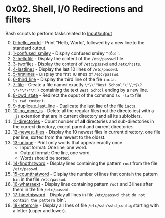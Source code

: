 # 0x02. Shell, I/O Redirections and filters

Bash scripts to perform tasks related to
[Input/output](https://en.wikipedia.org/wiki/Input/output)

0. [0-hello_world](./0-hello_world) - Print “Hello, World”, followed by a new
   line to the standard output.
1. [1-confused_smiley](./1-confused_smiley) - Display confused smiley `"(Ôo)'`.
2. [2-hellofile](./2-hellofile) - Display the content of the `/etc/passwd` file.
3. [3-twofiles](./3-twofiles) - Display the content of `/etc/passwd` and
   `/etc/hosts`.
4. [4-lastlines](./4-lastlines) - Display the last 10 lines of `/etc/passwd`.
5. [5-firstlines](./5-firstlines) - Display the first 10 lines of `/etc/passwd`.
6. [6-third_line](./6-third_line) - Display the third line of the file `iacta`.
7. [7-file](./7-file) - Create a file named exactly
   `\*\\'"Best School"\'\\*$\?\*\*\*\*\*:)` containing the text `Best School`
   ending by a new line.
8. [8-cwd_state](./8-cwd_state) - Redirect the ouput of the command `ls -la` to
   file `ls_cwd_content`.
9. [9-duplicate_last_line](./9-duplicate_last_line) - Duplicate the last line
   of the file `iacta`.
10. [10-no_more_js](./10-no_more_js) - Delete all the regular files
    (not the directories) with a `.js` extension that are in current directory
    and all its subfolders.
11. [11-directories](./11-directories) - Count number of **all** directories and
    sub-directories in the current directory, except parent and current
    directories.
12. [12-newest_files](./12-newest_files) - Display the 10 newest files in
    current directory, one file per line, sorted from the newest to the oldest.
13. [13-unique](./13-unique) - Print only words that appear exactly once.
    - Input format: One line, one word.
    - Output format: One line, one word.
    - Words should be sorted.
14. [14-findthatword](./14-findthatword) - Display lines containing the pattern
    `root` from the file `/etc/passwd`.
15. [15-countthatword](./15-countthatword) - Display the number of lines that
    contain the pattern `bin` in the file `/etc/passwd`.
16. [16-whatsnext](./16-whatsnext) - Display lines containing pattern `root`
    and 3 lines after them in the file `/etc/passwd`.
17. [17-hidethisword](./17-hidethisword) - Display all lines in file
    `/etc/passwd that do not contain the pattern `bin`.
18. [18-letteronly](./18-letteronly) - Display all lines of file
    `/etc/ssh/sshd_config` starting with a letter (upper and lower).
